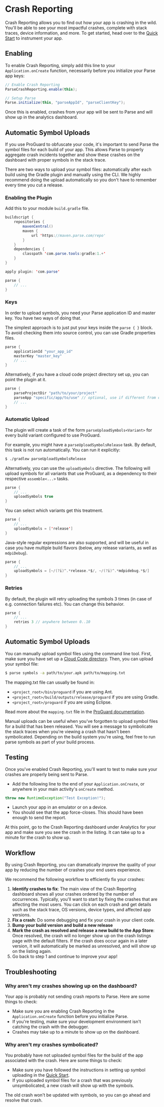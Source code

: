 # Crash Reporting

Crash Reporting allows you to find out how your app is crashing in the wild. You'll be able to see your most impactful crashes, complete with stack traces, device information, and more. To get started, head over to the [Quick Start](/apps/quickstart#analytics/crashreporting/android/existing) to instrument your app.

## Enabling

To enable Crash Reporting, simply add this line to your `Application.onCreate` function, necessarily before you initialize your Parse app keys:

```java
// Enable Crash Reporting
ParseCrashReporting.enable(this);

// Setup Parse
Parse.initialize(this, "parseAppId", "parseClientKey");
```

Once this is enabled, crashes from your app will be sent to Parse and will show up in the analytics dashboard.

## Automatic Symbol Uploads

If you use ProGuard to obfuscate your code, it's important to send Parse the symbol files for each build of your app. This allows Parse to properly aggregate crash incidents together and show these crashes on the dashboard with proper symbols in the stack trace.

There are two ways to upload your symbol files: automatically after each build using the Gradle plugin and manually using the CLI. We highly recommend doing the upload automatically so you don't have to remember every time you cut a release.

### Enabling the Plugin

Add this to your module `build.gradle` file.

```java
buildscript {
    repositories {
        mavenCentral()
        maven {
            url 'https://maven.parse.com/repo'
        }
    }
    dependencies {
        classpath 'com.parse.tools:gradle:1.+'
    }
}

apply plugin: 'com.parse'

parse {
    // ...
}
```

### Keys

In order to upload symbols, you need your Parse application ID and master key. You have two ways of doing that.

The simplest approach is to just put your keys inside the `parse { }` block.
       To avoid checking them into source control, you can use Gradle properties files.

```java
parse {
    applicationId "your_app_id"
    masterKey "master_key"
    // ...
}
```

Alternatively, if you have a cloud code project directory set up, you can point the plugin at it.

```java
parse {
    parseProjectDir "path/to/your/project"
    parseApp "specific/app/to/use" // optional, use if different from default.
    // ...
}
```

### Automatic Upload

The plugin will create a task of the form `parseUploadSymbols<Variant>` for every build variant configured to use ProGuard.

For example, you might have a `parseUploadSymbolsRelease` task. By default, this task is not run automatically. You can run it explicitly:

```bash
$ ./gradlew parseUploadSymbolsRelease
```

Alternatively, you can use the `uploadSymbols` directive. The following will upload symbols for all variants that use ProGuard,
       as a dependency to their respective `assemble<...>` tasks.

```java
parse {
    // ...
    uploadSymbols true
}
```

You can select which variants get this treatment.

```java
parse {
    // ...
    uploadSymbols = ['release']
}
```

Java-style regular expressions are also supported, and will be useful in case you have multiple build flavors (below, any release variants, as well as `mdpiDebug`).

```java
parse {
    // ...
    uploadSymbols = [~/(?i)^.*release.*$/, ~/(?i)^.*mdpidebug.*$/]
}
```

### Retries

By default, the plugin will retry uploading the symbols 3 times (in case of e.g. connection failures etc). You can change this behavior.

```java
parse {
    // ...
    retries 3 // anywhere between 0..10
}
```

## Automatic Symbol Uploads

You can manually upload symbol files using the command line tool. First, make sure you have set up a [Cloud Code directory](/docs/android/guide#cloud-code). Then, you can upload your symbol file:

```bash
$ parse symbols -a path/to/your.apk path/to/mapping.txt
```

The mapping.txt file can usually be found in:

*   `<project_root>/bin/proguard` if you are using Ant.
*   `<project_root>/build/outputs/release/proguard` if you are using Gradle.
*   `<project_root>/proguard` if you are using Eclipse.

Read more about the `mapping.txt` file in the [ProGuard documentation](http://developer.android.com/tools/help/proguard.html).

Manual uploads can be useful when you've forgotten to upload symbol files for a build that has been released. You will see a message to symbolicate the stack traces when you're viewing a crash that hasn't been symbolicated. Depending on the build system you're using, feel free to run parse symbols as part of your build process.

## Testing

Once you've enabled Crash Reporting, you'll want to test to make sure your crashes are properly being sent to Parse.

*   Add the following line to the end of your `Application.onCreate`, or anywhere in your main activity's `onCreate` method.
```java
throw new RuntimeException("Test Exception!");
```
*   Launch your app in an emulator or on a device.
*   You should see that the app force-closes. This should have been enough to send the report.

At this point, go to the Crash Reporting dashboard under Analytics for your app and make sure you see the crash in the listing. It can take up to a minute for the crash to show up.

## Workflow

By using Crash Reporting, you can dramatically improve the quality of your app by reducing the number of crashes your end users experience.

We recommend the following workflow to efficiently fix your crashes:

1.  **Identify crashes to fix**: The main view of the Crash Reporting dashboard shows all your crashes ordered by the number of occurrences. Typically, you'll want to start by fixing the crashes that are affecting the most users. You can click on each crash and get details such as the stack trace, OS versions, device types, and affected app versions.
2.  **Fix a crash**: Do some debugging and fix your crash in your client code.
3.  **Bump your build version and build a new release**
4.  **Mark the crash as resolved and release a new build to the App Store**: Once resolved, the crash will no longer show up on the crash listings page with the default filters. If the crash does occur again in a later version, it will automatically be marked as unresolved, and will show up on the listing again.
5.  Go back to step 1 and continue to improve your app!

## Troubleshooting

### Why aren't my crashes showing up on the dashboard?

Your app is probably not sending crash reports to Parse. Here are some things to check:

*   Make sure you are enabling Crash Reporting in the `Application.onCreate` function before you initialize Parse.
*   If you're testing, make sure your development environment isn't catching the crash with the debugger.
*   Crashes may take up to a minute to show up on the dashboard.

### Why aren't my crashes symbolicated?

You probably have not uploaded symbol files for the build of the app associated with the crash. Here are some things to check:

*   Make sure you have followed the instructions in setting up symbol uploading in the [Quick Start](/apps/quickstart#analytics/crashreporting/android/existing).
*   If you uploaded symbol files for a crash that was previously unsymbolicated, a new crash will show up with the symbols.

The old crash won't be updated with symbols, so you can go ahead and resolve that crash.

